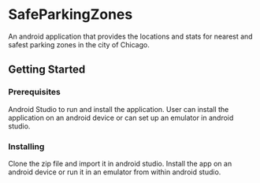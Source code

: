# SafeParkingZones

An android application that provides the locations and stats for nearest and safest parking zones in the city of Chicago.

## Getting Started

### Prerequisites

Android Studio to run and install the application. User can install the application on an android device or can set up an emulator in android studio.

### Installing

Clone the zip file and import it in android studio. Install the app on an android device or run it in an emulator from within android studio.
